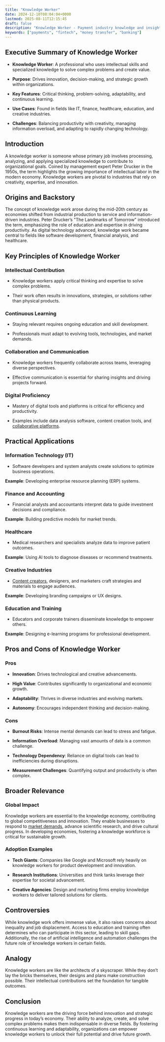 ```yaml
---
title: "Knowledge Worker"
date: 2024-12-10T08:04:04+0000
lastmod: 2025-08-11T12:15:45
draft: false
description: "Knowledge Worker - Payment industry knowledge and insights"
keywords: ["payments", "fintech", "money transfer", "banking"]
---
```


## Executive Summary of Knowledge Worker

- **Knowledge Worker**: A professional who uses intellectual skills and specialized knowledge to solve complex problems and create value.

- **Purpose**: Drives innovation, decision-making, and strategic growth within organizations.

- **Key Features**: Critical thinking, problem-solving, adaptability, and continuous learning.

- **Use Cases**: Found in fields like IT, finance, healthcare, education, and creative industries.

- **Challenges**: Balancing productivity with creativity, managing information overload, and adapting to rapidly changing technology.

## Introduction

A knowledge worker is someone whose primary job involves processing, analyzing, and applying specialized knowledge to contribute to organizational goals. Coined by management expert Peter Drucker in the 1950s, the term highlights the growing importance of intellectual labor in the modern economy. Knowledge workers are pivotal to industries that rely on creativity, expertise, and innovation.

## Origins and Backstory

The concept of knowledge work arose during the mid-20th century as economies shifted from industrial production to service and information-driven industries. Peter Drucker’s "The Landmarks of Tomorrow" introduced the term, emphasizing the role of education and expertise in driving productivity. As digital technology advanced, knowledge work became central to fields like software development, financial analysis, and healthcare.

## Key Principles of Knowledge Worker

### Intellectual Contribution

- Knowledge workers apply critical thinking and expertise to solve complex problems.

- Their work often results in innovations, strategies, or solutions rather than physical products.

### Continuous Learning

- Staying relevant requires ongoing education and skill development.

- Professionals must adapt to evolving tools, technologies, and market demands.

### Collaboration and Communication

- Knowledge workers frequently collaborate across teams, leveraging diverse perspectives.

- Effective communication is essential for sharing insights and driving projects forward.

### Digital Proficiency

- Mastery of digital tools and platforms is critical for efficiency and productivity.

- Examples include data analysis software, content creation tools, and [collaborative platforms](https://faisalkhanllc.xyz/resources/payments-wiki/w/web-monetization/).

## Practical Applications

### Information Technology (IT)

- Software developers and system analysts create solutions to optimize business operations.

**Example**: Developing enterprise resource planning (ERP) systems.

### Finance and Accounting

- Financial analysts and accountants interpret data to guide investment decisions and compliance.

**Example**: Building predictive models for market trends.

### Healthcare

- Medical researchers and specialists analyze data to improve patient outcomes.

**Example**: Using AI tools to diagnose diseases or recommend treatments.

### Creative Industries

- [Content creators](https://faisalkhanllc.xyz/resources/payments-wiki/c/creator-economy/), designers, and marketers craft strategies and materials to engage audiences.

**Example**: Developing branding campaigns or UX designs.

### Education and Training

- Educators and corporate trainers disseminate knowledge to empower others.

**Example**: Designing e-learning programs for professional development.

## Pros and Cons of Knowledge Worker

### Pros

- **Innovation**: Drives technological and creative advancements.

- **High Value**: Contributes significantly to organizational and economic growth.

- **Adaptability**: Thrives in diverse industries and evolving markets.

- **Autonomy**: Encourages independent thinking and decision-making.

### Cons

- **Burnout Risks**: Intense mental demands can lead to stress and fatigue.

- **Information Overload**: Managing vast amounts of data is a common challenge.

- **Technology Dependency**: Reliance on digital tools can lead to inefficiencies during disruptions.

- **Measurement Challenges**: Quantifying output and productivity is often complex.

## Broader Relevance

### Global Impact

Knowledge workers are essential to the knowledge economy, contributing to global competitiveness and innovation. They enable businesses to respond to [market demands](https://faisalkhanllc.xyz/resources/payments-wiki/s/supply-demand/), advance scientific research, and drive cultural progress. In developing economies, fostering a knowledge workforce is critical for sustainable growth.

### Adoption Examples

- **Tech Giants**: Companies like Google and Microsoft rely heavily on knowledge workers for product development and innovation.

- **Research Institutions**: Universities and think tanks leverage their expertise for societal advancement.

- **Creative Agencies**: Design and marketing firms employ knowledge workers to deliver tailored solutions for clients.

## Controversies

While knowledge work offers immense value, it also raises concerns about inequality and job displacement. Access to education and training often determines who can participate in this sector, leading to skill gaps. Additionally, the rise of artificial intelligence and automation challenges the future role of knowledge workers in certain fields.

## Analogy

Knowledge workers are like the architects of a skyscraper. While they don’t lay the bricks themselves, their designs and plans make construction possible. Their intellectual contributions set the foundation for tangible outcomes.

## Conclusion

Knowledge workers are the driving force behind innovation and strategic progress in today’s economy. Their ability to analyze, create, and solve complex problems makes them indispensable in diverse fields. By fostering continuous learning and adaptability, organizations can empower knowledge workers to unlock their full potential and drive future growth.